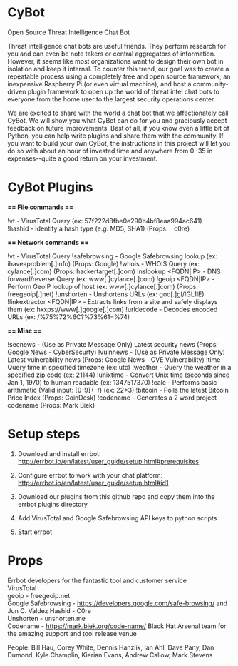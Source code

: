 # CyBot
Open Source Threat Intelligence Chat Bot

Threat intelligence chat bots are useful friends. They perform research for you and can even be note takers or central aggregators of information. However, it seems like most organizations want to design their own bot in isolation and keep it internal. To counter this trend, our goal was to create a repeatable process using a completely free and open source framework, an inexpensive Raspberry Pi (or even virtual machine), and host a community-driven plugin framework to open up the world of threat intel chat bots to everyone from the home user to the largest security operations center.

We are excited to share with the world a chat bot that we affectionately call CyBot. We will show you what CyBot can do for you and graciously accept feedback on future improvements. Best of all, if you know even a little bit of Python, you can help write plugins and share them with the community. If you want to build your own CyBot, the instructions in this project will let you do so with about an hour of invested time and anywhere from $0-$35 in expenses--quite a good return on your investment.


# CyBot Plugins

 **== File commands ==**

 !vt <hash> - VirusTotal Query (ex: 57f222d8fbe0e290b4bf8eaa994ac641)  
 !hashid <hash> - Identify a hash type (e.g. MD5, SHA1) (Props:  c0re)  

 **== Network commands ==**

 !vt <URL> - VirusTotal Query
 !safebrowsing <URL> - Google Safebrowsing lookup (ex:  ihaveaproblem[.]info) (Props: Google)
 !whois <domain> - WHOIS Query (ex: cylance[.]com) (Props:  hackertarget[.]com)
 !nslookup <FQDN|IP> - DNS forward/reverse Query (ex: www[.]cylance[.]com)
 !geoip <FQDN|IP> - Perform GeoIP lookup of host (ex: www[.]cylance[.]com) (Props: freegeoip[.]net)
 !unshorten <shortened URL> - Unshortens URLs (ex: goo[.]gl/IGL1lE)
 !linkextractor <FQDN|IP> - Extracts links from a site and safely displays them (ex: hxxps://www[.]google[.]com)
 !urldecode <url> - Decodes encoded URLs (ex: /%75%72%6C?%73%61=%74)

 **== Misc ==**

 !secnews - (Use as Private Message Only) Latest security news (Props: Google News - CyberSecurty)
 !vulnnews - (Use as Private Message Only) Latest vulnerability news (Props:  Google News - CVE Vulnerability)
 !time <timezone> - Query time in specified timezone (ex: utc)
 !weather <zipcode> - Query the weather in a specified zip code (ex: 21144)
 !unixtime <epoch> - Convert Unix time (seconds since Jan 1, 1970) to human readable (ex: 1347517370)
 !calc <arithmetic input> - Performs basic arithmetic (Valid input: [0-9]+-/)  (ex: 22*3)
 !bitcoin - Polls the latest Bitcoin Price Index (Props: CoinDesk)
 !codename - Generates a 2 word project codename (Props: Mark Biek)  


# Setup steps
1)  Download and install errbot:  http://errbot.io/en/latest/user_guide/setup.html#prerequisites

2)  Configure errbot to work with your chat platform:  http://errbot.io/en/latest/user_guide/setup.html#id1

3)  Download our plugins from this github repo and copy them into the errbot plugins directory

4)  Add VirusTotal and Google Safebrowsing API keys to python scripts

5)  Start errbot


# Props
Errbot developers for the fantastic tool and customer service  
VirusTotal  
geoip - freegeoip.net  
Google Safebrowsing - https://developers.google.com/safe-browsing/ and Jun C. Valdez
Hashid - C0re  
Unshorten - unshorten.me  
Codename - https://mark.biek.org/code-name/
Black Hat Arsenal team for the amazing support and tool release venue

People:  Bill Hau, Corey White, Dennis Hanzlik, Ian Ahl, Dave Pany, Dan Dumond, Kyle Champlin, Kierian Evans, Andrew Callow, Mark Stevens
